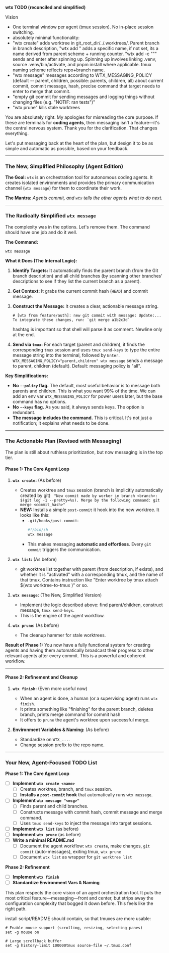 **wtx TODO (reconciled and simplified)**

Vision
- One terminal window per agent (tmux session). No in-place session switching.
- absolutely minimal functionality:
- "wtx create" adds worktree in git_root_dir/../<repo-name>.worktrees/<name>. Parent branch in branch description, "wtx add <name>" adds a specific name, if <name> not set, its a name derived from parent scheme + running counter. "wtx add <name> -c "<command>"" sends <command> and enter after spinning up. Spinning up involves linking .venv, source .venv/bin/activate, and pnpm install where applicable. tmux naming scheme reflects repo+branch name.
- "wtx message" messages according to WTX_MESSAGING_POLICY (default -- parent, children, possible: parents, children, all) about current commit, commit message, hash, precise command that target needs to enter to merge that commit.
- "empty git commit for sending messages and logging things without changing files (e.g. "NOTIF: ran tests")"
- "wtx prune" kills stale worktrees

You are absolutely right. My apologies for misreading the core purpose. If these are terminals for **coding agents**, then messaging isn't a feature—it's the central nervous system. Thank you for the clarification. That changes everything.

Let's put messaging back at the heart of the plan, but design it to be as simple and automatic as possible, based on your feedback.

---

### The New, Simplified Philosophy (Agent Edition)

**The Goal:** `wtx` is an orchestration tool for autonomous coding agents. It creates isolated environments and provides the primary communication channel (`wtx message`) for them to coordinate their work.

**The Mantra:** *Agents commit, and `wtx` tells the other agents what to do next.*

---

### The Radically Simplified `wtx message`

The complexity was in the options. Let's remove them. The command should have one job and do it well.

**The Command:**
```bash
wtx message
```

**What it Does (The Internal Logic):**
1.  **Identify Targets:** It automatically finds the parent branch (from the Git branch description) and all child branches (by scanning other branches' descriptions to see if they list the current branch as a parent).
2.  **Get Context:** It grabs the current commit hash (`HEAD`) and commit message.
3.  **Construct the Message:** It creates a clear, actionable message string.
    ```
    # [wtx from feature/auth]: new git commit with message: Update:... To integrate these changes, run: `git merge a1b2c3d`
    ```

    hashtag is important so that shell will parse it as comment. Newline only at the end.
4.  **Send via `tmux`:** For each target (parent and children), it finds the corresponding `tmux` session and uses `tmux send-keys` to type the entire message string into the terminal, followed by `Enter`.
`WTX_MESSAGING_POLICY="parent,children" wtx message` sends a message to parent, children (default). Default: messaging policy is "all".

**Key Simplifications:**
*   **No `--policy` flag.** The default, most useful behavior is to message both parents and children. This is what you want 99% of the time. We can add an env var `WTX_MESSAGING_POLICY` for power users later, but the base command has no options.
*   **No `--keys` flag.** As you said, it always sends keys. The option is redundant.
*   **The message includes the command.** This is critical. It's not just a notification; it explains what needs to be done.

---

### The Actionable Plan (Revised with Messaging)

The plan is still about ruthless prioritization, but now messaging is in the top tier.

#### **Phase 1: The Core Agent Loop**

1.  **`wtx create`:** (As before)
    *   Creates worktree and `tmux` session (branch is implicitly automatically created by git)
    ` "New commit made by worker in branch <branch>: $(git log -1 --pretty=%s). Merge by the following command: git merge <commit_hash>"`
    *   **NEW:** Installs a simple `post-commit` it hook into the new worktree. It looks like this:
        *   `.git/hooks/post-commit`:
            ```bash
            #!/bin/sh
            wtx message
            ```
        *   This makes messaging **automatic and effortless**. Every `git commit` triggers the communication.

2.  **`wtx list`:** (As before)
    *   git worktree list together with parent (from description, if exists), and whether it is "activated" with a corresponding tmux, and the name of that tmux. Contains instruction like "Enter worktree by tmux attach $(wtx worktree-to-tmux <path>)" or so.

3.  **`wtx message`:** (The New, Simplified Version)
    *   Implement the logic described above: find parent/children, construct message, `tmux send-keys`.
    *   This is the engine of the agent workflow.

4.  **`wtx prune`:** (As before)
    *   The cleanup hammer for stale worktrees.

**Result of Phase 1:** You now have a fully functional system for creating agents and having them automatically broadcast their progress to other relevant agents after every commit. This is a powerful and coherent workflow.

---

#### **Phase 2: Refinement and Cleanup**

1.  **`wtx finish`:** (Even more useful now)
    *   When an agent is done, a human (or a supervising agent) runs `wtx finish`.
    *   It prints something like "finishing" for the parent branch, deletes branch, prints merge command for commit hash
    *   It offers to `prune` the agent's worktree upon successful merge.

2.  **Environment Variables & Naming:** (As before)
    *   Standardize on `WTX_...`.
    *   Change session prefix to the repo name.

---

### Your New, Agent-Focused TODO List

**Phase 1: The Core Agent Loop**
- [ ] **Implement `wtx create <name>`**
    - [ ] Creates worktree, branch, and `tmux` session.
    - [ ] **Installs a `post-commit` hook** that automatically runs `wtx message`.
- [ ] **Implement `wtx message "<msg>"`**
    - [ ] Finds parent and child branches.
    - [ ] Constructs message with commit hash, commit message and merge command.
    - [ ] Uses `tmux send-keys` to inject the message into target sessions.
- [ ] **Implement `wtx list`** (as before)
- [ ] **Implement `wtx prune`** (as before)
- [ ] **Write a minimal README.md**
    - [ ] Document the agent workflow: `wtx create`, make changes, `git commit` (auto-messages), exiting tmux, `wtx prune`
    - [ ] Document `wtx list` as wrapper for `git worktree list`

**Phase 2: Refinement**
- [ ] **Implement `wtx finish`**
- [ ] **Standardize Environment Vars & Naming**

This plan respects the core vision of an agent orchestration tool. It puts the most critical feature—messaging—front and center, but strips away the configuration complexity that bogged it down before. This feels like the right path.

install script/README should contain, so that tmuxes are more usable:
```
# Enable mouse support (scrolling, resizing, selecting panes)
set -g mouse on

# Large scrollback buffer
set -g history-limit 100000tmux source-file ~/.tmux.conf
```